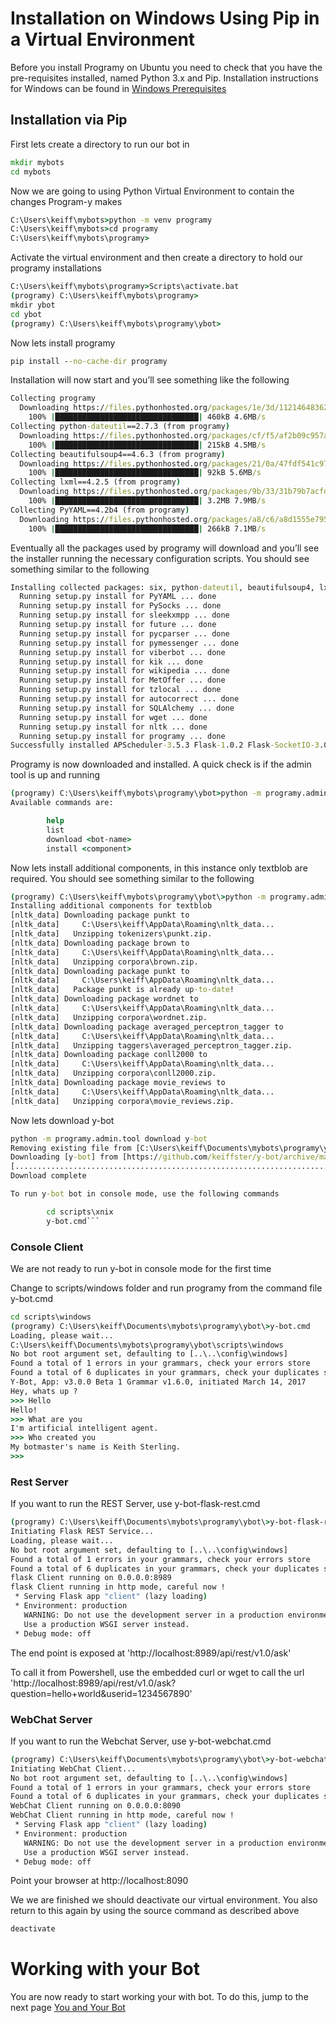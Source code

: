 # Installation on Windows Using Pip in a Virtual Environment

Before you install Programy on Ubuntu you need to check that you have the pre-requisites installed, 
named Python 3.x and Pip. Installation instructions for Windows can be found in [Windows Prerequisites](Install_Windows_PreReqs)

## Installation via Pip

First lets create a directory to run our bot in 

```cmd
mkdir mybots
cd mybots
```

Now we are going to using Python Virtual Environment to contain the changes Program-y makes

```cmd
C:\Users\keiff\mybots>python -m venv programy
C:\Users\keiff\mybots>cd programy
C:\Users\keiff\mybots\programy>
```

Activate the virtual environment and then create a directory to hold our programy installations

```cmd
C:\Users\keiff\mybots\programy>Scripts\activate.bat
(programy) C:\Users\keiff\mybots\programy>
mkdir ybot
cd ybot
(programy) C:\Users\keiff\mybots\programy\ybot>
```

Now lets install programy

```cmd
pip install --no-cache-dir programy
```

Installation will now start and you’ll see something like the following
```cmd
Collecting programy
  Downloading https://files.pythonhosted.org/packages/1e/3d/1121464836275c392f87920650150450151606f794593f731cc832b2d70f/programy-3.5.1.tar.gz (457kB)
    100% |████████████████████████████████| 460kB 4.6MB/s
Collecting python-dateutil==2.7.3 (from programy)
  Downloading https://files.pythonhosted.org/packages/cf/f5/af2b09c957ace60dcfac112b669c45c8c97e32f94aa8b56da4c6d1682825/python_dateutil-2.7.3-py2.py3-none-any.whl (211kB)
    100% |████████████████████████████████| 215kB 4.5MB/s
Collecting beautifulsoup4==4.6.3 (from programy)
  Downloading https://files.pythonhosted.org/packages/21/0a/47fdf541c97fd9b6a610cb5fd518175308a7cc60569962e776ac52420387/beautifulsoup4-4.6.3-py3-none-any.whl (90kB)
    100% |████████████████████████████████| 92kB 5.6MB/s
Collecting lxml==4.2.5 (from programy)
  Downloading https://files.pythonhosted.org/packages/9b/33/31b79b7acfdb3fa8cdf4cb34ed282f0dc359f34a150b5abc81b591b27abd/lxml-4.2.5-cp36-cp36m-win32.whl (3.2MB)
    100% |████████████████████████████████| 3.2MB 7.9MB/s
Collecting PyYAML==4.2b4 (from programy)
  Downloading https://files.pythonhosted.org/packages/a8/c6/a8d1555e795dbd0375c3c93b576ca13bbf139db51ea604afa19a2c35fc03/PyYAML-4.2b4.tar.gz (262kB)
    100% |████████████████████████████████| 266kB 7.1MB/s
```

Eventually all the packages used by programy will download and you’ll see the installer running the necessary configuration scripts. You should see something similar to the following

```cmd
Installing collected packages: six, python-dateutil, beautifulsoup4, lxml, PyYAML, idna, chardet, certifi, urllib3, requests, itsdangerous, MarkupSafe, Jinja2, Werkzeug, click, Flask, python-engineio, python-socketio, Flask-SocketIO, PySocks, oauthlib, requests-oauthlib, tweepy, sleekxmpp, future, pycparser, cffi, asn1crypto, cryptography, python-telegram-bot, requests-toolbelt, pymessenger, pytz, PyJWT, twilio, websocket-client, slackclient, viberbot, line-bot-sdk, kik, wikipedia, MetOffer, tzlocal, APScheduler, emoji, autocorrect, redis, pymongo, SQLAlchemy, PyMySQL, wget, singledispatch, nltk, textblob, programy
  Running setup.py install for PyYAML ... done
  Running setup.py install for PySocks ... done
  Running setup.py install for sleekxmpp ... done
  Running setup.py install for future ... done
  Running setup.py install for pycparser ... done
  Running setup.py install for pymessenger ... done
  Running setup.py install for viberbot ... done
  Running setup.py install for kik ... done
  Running setup.py install for wikipedia ... done
  Running setup.py install for MetOffer ... done
  Running setup.py install for tzlocal ... done
  Running setup.py install for autocorrect ... done
  Running setup.py install for SQLAlchemy ... done
  Running setup.py install for wget ... done
  Running setup.py install for nltk ... done
  Running setup.py install for programy ... done
Successfully installed APScheduler-3.5.3 Flask-1.0.2 Flask-SocketIO-3.0.2 Jinja2-2.10 MarkupSafe-1.1.0 MetOffer-1.3.2 PyJWT-1.7.1 PyMySQL-0.9.2 PySocks-1.6.8 PyYAML-4.2b4 SQLAlchemy-1.2.12 Werkzeug-0.14.1 asn1crypto-0.24.0 autocorrect-0.3.0 beautifulsoup4-4.6.3 certifi-2018.11.29 cffi-1.11.5 chardet-3.0.4 click-7.0 cryptography-2.5 emoji-0.5.1 future-0.17.1 idna-2.7 itsdangerous-1.1.0 kik-1.5.0 line-bot-sdk-1.8.0 lxml-4.2.5 nltk-3.4 oauthlib-3.0.1 programy-3.5.1 pycparser-2.19 pymessenger-0.0.7.0 pymongo-3.7.1 python-dateutil-2.7.3 python-engineio-3.3.2 python-socketio-3.1.2 python-telegram-bot-11.1.0 pytz-2018.9 redis-2.10.6 requests-2.20.0 requests-oauthlib-1.2.0 requests-toolbelt-0.9.1 singledispatch-3.4.0.3 six-1.12.0 slackclient-1.3.0 sleekxmpp-1.3.3 textblob-0.15.2 tweepy-3.6.0 twilio-6.18.1 tzlocal-1.5.1 urllib3-1.24.1 viberbot-1.0.11 websocket-client-0.54.0 wget-3.2 wikipedia-1.4.0
```

Programy is now downloaded and installed. A quick check is if the admin tool is up and running

```cmd
(programy) C:\Users\keiff\mybots\programy\ybot>python -m programy.admin.tool
Available commands are:

        help
        list
        download <bot-name>
        install <component>
```
Now lets install additional components, in this instance only textblob are required. You should see something similar to the following


```cmd
(programy) C:\Users\keiff\mybots\programy\ybot\>python -m programy.admin.tool install textblob
Installing additional components for textblob
[nltk_data] Downloading package punkt to
[nltk_data]     C:\Users\keiff\AppData\Roaming\nltk_data...
[nltk_data]   Unzipping tokenizers\punkt.zip.
[nltk_data] Downloading package brown to
[nltk_data]     C:\Users\keiff\AppData\Roaming\nltk_data...
[nltk_data]   Unzipping corpora\brown.zip.
[nltk_data] Downloading package punkt to
[nltk_data]     C:\Users\keiff\AppData\Roaming\nltk_data...
[nltk_data]   Package punkt is already up-to-date!
[nltk_data] Downloading package wordnet to
[nltk_data]     C:\Users\keiff\AppData\Roaming\nltk_data...
[nltk_data]   Unzipping corpora\wordnet.zip.
[nltk_data] Downloading package averaged_perceptron_tagger to
[nltk_data]     C:\Users\keiff\AppData\Roaming\nltk_data...
[nltk_data]   Unzipping taggers\averaged_perceptron_tagger.zip.
[nltk_data] Downloading package conll2000 to
[nltk_data]     C:\Users\keiff\AppData\Roaming\nltk_data...
[nltk_data]   Unzipping corpora\conll2000.zip.
[nltk_data] Downloading package movie_reviews to
[nltk_data]     C:\Users\keiff\AppData\Roaming\nltk_data...
[nltk_data]   Unzipping corpora\movie_reviews.zip.
```

Now lets download y-bot

```cmd
python -m programy.admin.tool download y-bot
Removing existing file from [C:\Users\keiff\Documents\mybots\programy\ybot]
Downloading [y-bot] from [https://github.com/keiffster/y-bot/archive/master.zip]
[..................................................................................................]
Download complete

To run y-bot bot in console mode, use the following commands

        cd scripts\xnix
        y-bot.cmd```
```

### Console Client
We are not ready to run y-bot in console mode for the first time

Change to scripts/windows folder and run programy from the command file y-bot.cmd

```cmd
cd scripts\windows
(programy) C:\Users\keiff\Documents\mybots\programy\ybot\>y-bot.cmd
Loading, please wait...
C:\Users\keiff\Documents\mybots\programy\ybot\scripts\windows
No bot root argument set, defaulting to [..\..\config\windows]
Found a total of 1 errors in your grammars, check your errors store
Found a total of 6 duplicates in your grammars, check your duplicates store
Y-Bot, App: v3.0.0 Beta 1 Grammar v1.6.0, initiated March 14, 2017
Hey, whats up ?
>>> Hello
Hello!
>>> What are you
I'm artificial intelligent agent.
>>> Who created you
My botmaster's name is Keith Sterling.
>>>
```

### Rest Server
If you want to run the REST Server, use y-bot-flask-rest.cmd
```cmd
(programy) C:\Users\keiff\Documents\mybots\programy\ybot\>y-bot-flask-rest.cmd
Initiating Flask REST Service...
Loading, please wait...
No bot root argument set, defaulting to [..\..\config\windows]
Found a total of 1 errors in your grammars, check your errors store
Found a total of 6 duplicates in your grammars, check your duplicates store
flask Client running on 0.0.0.0:8989
flask Client running in http mode, careful now !
 * Serving Flask app "client" (lazy loading)
 * Environment: production
   WARNING: Do not use the development server in a production environment.
   Use a production WSGI server instead.
 * Debug mode: off

```

The end point is exposed at 'http://localhost:8989/api/rest/v1.0/ask'

To call it from Powershell, use the embedded curl or wget to call the url 'http://localhost:8989/api/rest/v1.0/ask?question=hello+world&userid=1234567890'

### WebChat Server
If you want to run the Webchat Server, use y-bot-webchat.cmd
```cmd
(programy) C:\Users\keiff\Documents\mybots\programy\ybot\>y-bot-webchat.cmd
Initiating WebChat Client...
No bot root argument set, defaulting to [..\..\config\windows]
Found a total of 1 errors in your grammars, check your errors store
Found a total of 6 duplicates in your grammars, check your duplicates store
WebChat Client running on 0.0.0.0:8090
WebChat Client running in http mode, careful now !
 * Serving Flask app "client" (lazy loading)
 * Environment: production
   WARNING: Do not use the development server in a production environment.
   Use a production WSGI server instead.
 * Debug mode: off
```

Point your browser at http://localhost:8090



We we are finished we should deactivate our virtual environment. You also return to this again by using the source command as described above

```cmd
deactivate
```

# Working with your Bot
You are now ready to start working your with bot. To do this, jump to the next page [You and Your Bot](./You_And_Your_Bot)